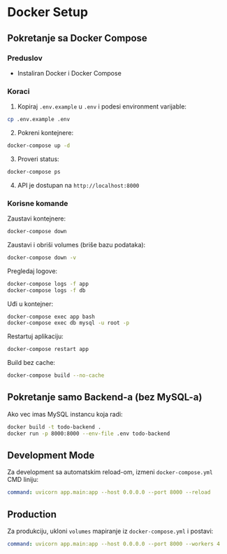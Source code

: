 # Docker Setup

## Pokretanje sa Docker Compose

### Preduslov
- Instaliran Docker i Docker Compose

### Koraci

1. Kopiraj `.env.example` u `.env` i podesi environment varijable:
```bash
cp .env.example .env
```

2. Pokreni kontejnere:
```bash
docker-compose up -d
```

3. Proveri status:
```bash
docker-compose ps
```

4. API je dostupan na `http://localhost:8000`

### Korisne komande

Zaustavi kontejnere:
```bash
docker-compose down
```

Zaustavi i obriši volumes (briše bazu podataka):
```bash
docker-compose down -v
```

Pregledaj logove:
```bash
docker-compose logs -f app
docker-compose logs -f db
```

Uđi u kontejner:
```bash
docker-compose exec app bash
docker-compose exec db mysql -u root -p
```

Restartuj aplikaciju:
```bash
docker-compose restart app
```

Build bez cache:
```bash
docker-compose build --no-cache
```

## Pokretanje samo Backend-a (bez MySQL-a)

Ako vec imas MySQL instancu koja radi:

```bash
docker build -t todo-backend .
docker run -p 8000:8000 --env-file .env todo-backend
```

## Development Mode

Za development sa automatskim reload-om, izmeni `docker-compose.yml` CMD liniju:
```yaml
command: uvicorn app.main:app --host 0.0.0.0 --port 8000 --reload
```

## Production

Za produkciju, ukloni `volumes` mapiranje iz `docker-compose.yml` i postavi:
```yaml
command: uvicorn app.main:app --host 0.0.0.0 --port 8000 --workers 4
```
